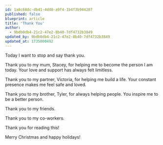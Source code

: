 ```yaml
---
id: 1a8c68dc-db41-4d48-a9f4-1b4f3b944207
published: false
blueprint: article
title: 'Thank You'
author:
  - 9bdb0db4-21c2-47e2-8b40-7df4732b3849
updated_by: 9bdb0db4-21c2-47e2-8b40-7df4732b3849
updated_at: 1735000492
---
```

Today I want to stop and say thank you. 

Thank you to my mum, Stacey, for helping me to become the person I am today. Your love and support has always felt limitless.

Thank you to my partner, Victoria, for helping me build a life. Your constant presence makes me feel safe and loved.

Thank you to my brother, Tyler, for always helping people. You inspire me to be a better person.

Thank you to my friends.

Thank you to my co-workers.

Thank you for reading this!

Merry Christmas and happy holidays!